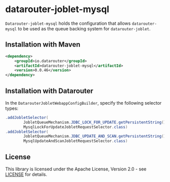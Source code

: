 # datarouter-joblet-mysql

`Datarouter-joblet-mysql` holds the configuration that allows `datarouter-mysql` to be used as the queue backing
 system for `datarouter-joblet`.

## Installation with Maven

```xml
<dependency>
	<groupId>io.datarouter</groupId>
	<artifactId>datarouter-joblet-mysql</artifactId>
	<version>0.0.46</version>
</dependency>
```

## Installation with Datarouter

In the `DatarouterJobletWebappConfigBuilder`, specify the following selector types:
```java
.addJobletSelector(
		JobletQueueMechanism.JDBC_LOCK_FOR_UPDATE.getPersistentString(),
		MysqlLockForUpdateJobletRequestSelector.class)
.addJobletSelector(
		JobletQueueMechanism.JDBC_UPDATE_AND_SCAN.getPersistentString(),
		MysqlUpdateAndScanJobletRequestSelector.class)
```

## License

This library is licensed under the Apache License, Version 2.0 - see [LICENSE](../LICENSE) for details.
